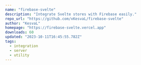 ```yaml
---
name: "firebase-svelte"
description: "Integrate Svelte stores with Firebase easily."
repo_url: "https://github.com/xKesvaL/firebase-svelte"
author: "KesvaL"
homepage: "https://firebase-svelte.vercel.app"
downloads: 60
updated: "2023-10-11T16:45:55.782Z"
tags: 
  - integration
  - server
  - utility
---
```

